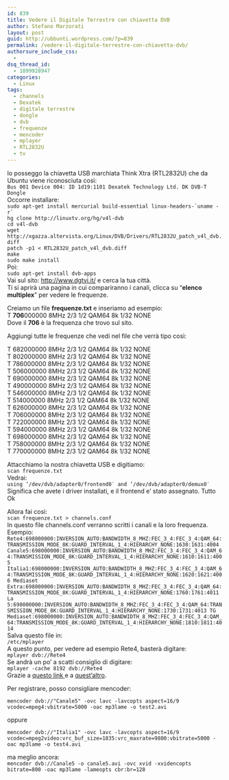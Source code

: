 ```yaml
---
id: 839
title: Vedere il Digitale Terrestre con chiavetta DVB
author: Stefano Marzorati
layout: post
guid: http://ubbunti.wordpress.com/?p=839
permalink: /vedere-il-digitale-terrestre-con-chiavetta-dvb/
authorsure_include_css:
  - 
dsq_thread_id:
  - 1899928947
categories:
  - Linux
tags:
  - channels
  - Dexatek
  - digitale terrestre
  - dongle
  - dvb
  - frequenze
  - mencoder
  - mplayer
  - RTL2832U
  - tv
---
```

Io posseggo la chiavetta USB marchiata Think Xtra (RTL2832U) che da Ubuntu viene riconosciuta così:  
`Bus 001 Device 004: ID 1d19:1101 Dexatek Technology Ltd. DK DVB-T Dongle`  
Occorre installare:  
`` sudo apt-get install mercurial build-essential linux-headers-`uname -r` ``  
`hg clone http://linuxtv.org/hg/v4l-dvb`  
`cd v4l-dvb`  
`wget http://xgazza.altervista.org/Linux/DVB/Drivers/RTL2832U_patch_v4l_dvb.diff`  
`patch -p1 < RTL2832U_patch_v4l_dvb.diff`  
`make`  
`sudo make install`  
Poi:  
`sudo apt-get install dvb-apps`  
Vai sul sito: <a href="http://www.dgtvi.it/" target="_blank">http://www.dgtvi.it/</a> e cerca la tua città.  
Ti si aprirà una pagina in cui compariranno i canali, clicca su &#8220;**elenco multiplex**&#8221; per vedere le frequenze.

Creiamo un file **frequenze.txt** e inseriamo ad esempio:  
T **706**000000 8MHz 2/3 1/2 QAM64 8k 1/32 NONE  
Dove il **706** è la frequenza che trovo sul sito.

Aggiungi tutte le frequenze che vedi nel file che verrà tipo così:

T 682000000 8MHz 2/3 1/2 QAM64 8k 1/32 NONE  
T 802000000 8MHz 2/3 1/2 QAM64 8k 1/32 NONE  
T 786000000 8MHz 2/3 1/2 QAM64 8k 1/32 NONE  
T 506000000 8MHz 2/3 1/2 QAM64 8k 1/32 NONE  
T 690000000 8MHz 2/3 1/2 QAM64 8k 1/32 NONE  
T 490000000 8MHz 2/3 1/2 QAM64 8k 1/32 NONE  
T 546000000 8MHz 2/3 1/2 QAM64 8k 1/32 NONE  
T 514000000 8MHz 2/3 1/2 QAM64 8k 1/32 NONE  
T 626000000 8MHz 2/3 1/2 QAM64 8k 1/32 NONE  
T 706000000 8MHz 2/3 1/2 QAM64 8k 1/32 NONE  
T 722000000 8MHz 2/3 1/2 QAM64 8k 1/32 NONE  
T 594000000 8MHz 2/3 1/2 QAM64 8k 1/32 NONE  
T 698000000 8MHz 2/3 1/2 QAM64 8k 1/32 NONE  
T 758000000 8MHz 2/3 1/2 QAM64 8k 1/32 NONE  
T 770000000 8MHz 2/3 1/2 QAM64 8k 1/32 NONE

Attacchiamo la nostra chiavetta USB e digitiamo:  
`scan frequenze.txt`  
Vedrai:  
`using ‘/dev/dvb/adapter0/frontend0′ and ‘/dev/dvb/adapter0/demux0′`  
Significa che avete i driver installati, e il frontend e’ stato assegnato. Tutto Ok

Allora fai così:  
`scan frequenze.txt > channels.conf`  
In questo file channels.conf verranno scritti i canali e la loro frequenza.  
Esempio:  
`Rete4:698000000:INVERSION_AUTO:BANDWIDTH_8_MHZ:FEC_3_4:FEC_3_4:QAM_64:TRANSMISSION_MODE_8K:GUARD_INTERVAL_1_4:HIERARCHY_NONE:1630:1631:4004 Canale5:698000000:INVERSION_AUTO:BANDWIDTH_8_MHZ:FEC_3_4:FEC_3_4:QAM_64:TRANSMISSION_MODE_8K:GUARD_INTERVAL_1_4:HIERARCHY_NONE:1610:1611:4005 Italia1:698000000:INVERSION_AUTO:BANDWIDTH_8_MHZ:FEC_3_4:FEC_3_4:QAM_64:TRANSMISSION_MODE_8K:GUARD_INTERVAL_1_4:HIERARCHY_NONE:1620:1621:4006 Mediaset Extra:698000000:INVERSION_AUTO:BANDWIDTH_8_MHZ:FEC_3_4:FEC_3_4:QAM_64:TRANSMISSION_MODE_8K:GUARD_INTERVAL_1_4:HIERARCHY_NONE:1760:1761:4011 La 5:698000000:INVERSION_AUTO:BANDWIDTH_8_MHZ:FEC_3_4:FEC_3_4:QAM_64:TRANSMISSION_MODE_8K:GUARD_INTERVAL_1_4:HIERARCHY_NONE:1730:1731:4013 TG Mediaset:698000000:INVERSION_AUTO:BANDWIDTH_8_MHZ:FEC_3_4:FEC_3_4:QAM_64:TRANSMISSION_MODE_8K:GUARD_INTERVAL_1_4:HIERARCHY_NONE:1810:1811:4014`  
Salva questo file in:  
`/etc/mplayer`  
A questo punto, per vedere ad esempio Rete4, basterà digitare:  
`mplayer dvb://Rete4`  
Se andrà un po&#8217; a scatti consiglio di digitare:  
`mplayer -cache 8192 dvb://Rete4`  
Grazie a <a href="http://forum.ubuntu-it.org/index.php/topic,413840.msg3406367.html#msg3406367" target="_blank">questo link </a>e a <a href="http://divilinux.netsons.org/archives/435" target="_blank">quest&#8217;altro</a>.

Per registrare, posso consigliare mencoder:

`mencoder dvb://"Canale5" -ovc lavc -lavcopts aspect=16/9 vcodec=mpeg4:vbitrate=5000 -oac mp3lame -o test2.avi`

oppure

`mencoder dvb://"Italia1" -ovc lavc -lavcopts aspect=16/9 vcodec=mpeg2video:vrc_buf_size=1835:vrc_maxrate=9800:vbitrate=5000 -oac mp3lame -o test4.avi`

ma meglio ancora:  
`mencoder dvb://Canale5 -o canale5.avi -ovc xvid -xvidencopts bitrate=800 -oac mp3lame -lameopts cbr:br=128`